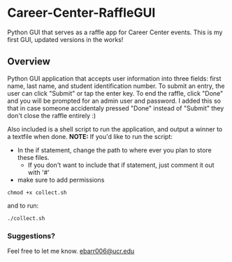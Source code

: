 # Career-Center-RaffleGUI

Python GUI that serves as a raffle app for Career Center events. This is my first GUI, updated versions in the works!

## Overview
Python GUI application that accepts user information into three fields: first name, last name, and student identification number. To submit an entry, the user can click "Submit" or tap the enter key. To end the raffle, click "Done" and you will be prompted for an admin user and password. I added this so that in case someone accidentaly pressed "Done" instead of "Submit" they don't close the raffle entirely :)

Also included is a shell script to run the application, and output a winner to a textfile when done.
**NOTE:** If you'd like to run the script:
* In the if statement, change the path to where ever you plan to store these files.
  * If you don't want to include that if statement, just comment it out with '#'
* make sure to add permissions

 ```
chmod +x collect.sh
```
and to run:
```
./collect.sh
```


### Suggestions?
Feel free to let me know. ebarr006@ucr.edu

